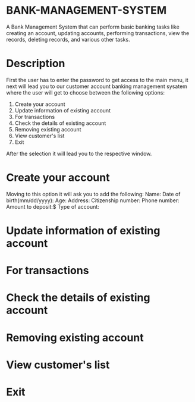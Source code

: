 # BANK-MANAGEMENT-SYSTEM

A Bank Management System that can perform basic banking tasks like 
creating an account, 
updating accounts, 
performing transactions, 
view the records, 
deleting records, 
and various other tasks.



# Description 

First the user has to enter the password to get access to the main menu, it next will lead you to our customer account banking management sysatem where the user will get to choose between the following options:

1. Create your account
2. Update information of existing account
3. For transactions
4. Check the details of existing account
5. Removing existing account
6. View customer's list
7. Exit


After the selection it will lead you to the respective window.


# Create your account

Moving to this option it will ask you to add the following:
Name:
Date of birth(mm/dd/yyyy):
Age:
Address:
Citizenship number:
Phone number:
Amount to deposit:$
Type of account:


# Update information of existing account



# For transactions



# Check the details of existing account



# Removing existing account



# View customer's list


# Exit
